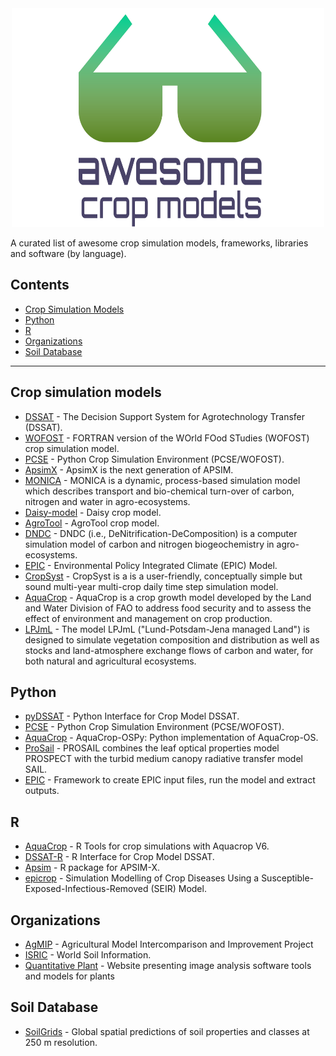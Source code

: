 <div align="center">
	<img width="500" height="350" src="media/logo_awesome.svg" alt="Awesome">
	<br>
</div>


A curated list of awesome crop simulation models, frameworks, libraries and software (by language).


## Contents


- [Crop Simulation Models](#crop-simulation-models)
- [Python](#python)
- [R](#R)
- [Organizations](#organizations)
- [Soil Database](#soil-database)
_______

## Crop simulation models

- [DSSAT](https://github.com/DSSAT/dssat-csm-os) - The Decision Support System for Agrotechnology Transfer (DSSAT).
- [WOFOST](https://github.com/ajwdewit/WOFOST) - FORTRAN version of the WOrld FOod STudies (WOFOST) crop simulation model. 
- [PCSE](https://github.com/ajwdewit/pcse) - Python Crop Simulation Environment (PCSE/WOFOST).
- [ApsimX](https://github.com/APSIMInitiative/ApsimX#readme) - ApsimX is the next generation of APSIM.
- [MONICA](https://github.com/zalf-rpm/monica#readme) - MONICA is a dynamic, process-based simulation model which describes transport and bio-chemical turn-over of carbon, nitrogen and water in agro-ecosystems.
- [Daisy-model](https://github.com/perabrahamsen/daisy-model) - Daisy crop model.
- [AgroTool](https://github.com/DanilaEremenko/Agrotool) - AgroTool crop model.
- [DNDC](https://www.dndc.sr.unh.edu/) - DNDC (i.e., DeNitrification-DeComposition) is a computer simulation model of carbon and nitrogen biogeochemistry in agro-ecosystems. 
- [EPIC](https://epicapex.tamu.edu/epic/) - Environmental Policy Integrated Climate (EPIC) Model.
- [CropSyst](http://modeling.bsyse.wsu.edu/CS_Suite/index.html) - CropSyst is a is a user-friendly, conceptually simple but sound multi-year multi-crop daily time step simulation model. 
- [AquaCrop](http://www.fao.org/aquacrop/overview/whatisaquacrop/en/) - AquaCrop is a crop growth model developed by the Land and Water Division of FAO to address food security and to assess the effect of environment and management on crop production. 
- [LPJmL](https://github.com/PIK-LPJmL/LPJmL) - The model LPJmL ("Lund-Potsdam-Jena managed Land") is designed to simulate vegetation composition and distribution as well as stocks and land-atmosphere exchange flows of carbon and water, for both natural and agricultural ecosystems. 

## Python
  - [pyDSSAT](https://github.com/XiaogangHe/pyDSSAT) - Python Interface for Crop Model DSSAT.
  - [PCSE](https://github.com/ajwdewit/pcse) - Python Crop Simulation Environment (PCSE/WOFOST).
  - [AquaCrop](https://github.com/thomasdkelly/aquacrop) - AquaCrop-OSPy: Python implementation of AquaCrop-OS.
  - [ProSail](https://github.com/jgomezdans/prosail) - PROSAIL combines the leaf optical properties model PROSPECT with the turbid medium canopy radiative transfer model SAIL.
  - [EPIC](https://github.com/ritviksahajpal/EPIC) - Framework to create EPIC input files, run the model and extract outputs.
## R
  - [AquaCrop](https://github.com/jrodriguez88/aquacrop-R) - R Tools for crop simulations with Aquacrop V6. 
  - [DSSAT-R](https://github.com/Jeikosd/DSSAT-R) - R Interface for Crop Model DSSAT.
  - [Apsim](https://github.com/femiguez/apsimx) - R package for APSIM-X.
  - [epicrop](https://github.com/adamhsparks/epicrop) - Simulation Modelling of Crop Diseases Using a Susceptible-Exposed-Infectious-Removed (SEIR) Model.
## Organizations
  - [AgMIP](https://github.com/agmip) - Agricultural Model Intercomparison and Improvement Project
  - [ISRIC](https://github.com/ISRICWorldSoil) - World Soil Information.
  - [Quantitative Plant](https://www.quantitative-plant.org/) -  Website presenting image analysis software tools and models for plants

## Soil Database
  - [SoilGrids](https://github.com/ISRICWorldSoil/SoilGrids250m) - Global spatial predictions of soil properties and classes at 250 m resolution.
